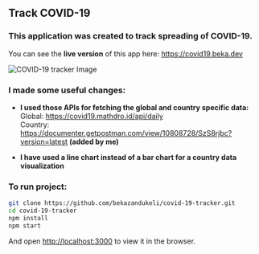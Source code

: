 ## Track COVID-19
### This application was created to track spreading of COVID-19.<br />

You can see the <strong>live version</strong> of this app here: https://covid19.beka.dev<br />

![COVID-19 tracker Image](https://i.imgur.com/ZhlQ6zC.png)

### I made some useful changes:<br />
* <strong>I used those APIs for fetching the global and country specific data:</strong><br /> 
Global: https://covid19.mathdro.id/api/daily<br />
Country: https://documenter.getpostman.com/view/10808728/SzS8rjbc?version=latest <strong>(added by me)</strong><br />

* <strong>I have used a line chart instead of a bar chart for a country data visualization</strong>

### To run project:<br />

```bash
git clone https://github.com/bekazandukeli/covid-19-tracker.git
cd covid-19-tracker
npm install
npm start
```

And open [http://localhost:3000](http://localhost:30aa) to view it in the browser.

